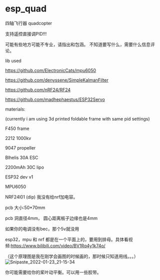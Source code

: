 # esp_quad


四轴飞行器
quadcopter

支持遥控直接调PID!!!

可能有些地方可能不专业，请指出和包涵。
不知道要写什么，需要什么信息评论。

lib used

https://github.com/ElectronicCats/mpu6050

https://github.com/denyssene/SimpleKalmanFilter

https://github.com/nRF24/RF24

https://github.com/madhephaestus/ESP32Servo

materials: 

(currently i am using 3d printed foldable frame with same pid settings)

F450 frame

2212 1000kv

9047 propeller

Blhelis 30A ESC

2200mAh 30C lipo

ESP32 dev v1

MPU6050

NRF24l01 (dip)
我没有给nrf加电容。

pcb 大小:50*70mm

pcb 洞直径4mm， 圆心距离板子边缘也是4mm

如果你的电调没有bec，那个5v就没用

esp32，mpu 和 nrf 都是在一个平面上的，要用到排母。具体看视频:https://www.bilibili.com/video/BV1Rq4y1k74o/

（这个原理图是我在刚学会画图的时候画的，那时候只知道用线。。。）
![Snipaste_2022-01-23_21-15-34](https://user-images.githubusercontent.com/93729382/150698246-78d3da66-8087-4fe0-b6a5-2e3735c33d64.png)


你可能需要给你的桨叶动平衡。可以用一些胶带。




